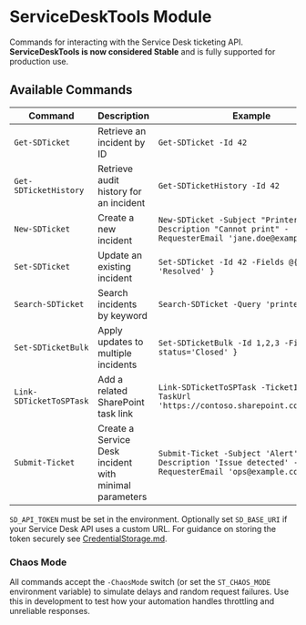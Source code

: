 # ServiceDeskTools Module

Commands for interacting with the Service Desk ticketing API. **ServiceDeskTools is now considered Stable** and is fully supported for production use.

## Available Commands

| Command | Description | Example |
|---------|-------------|---------|
| `Get-SDTicket` | Retrieve an incident by ID | `Get-SDTicket -Id 42` |
| `Get-SDTicketHistory` | Retrieve audit history for an incident | `Get-SDTicketHistory -Id 42` |
| `New-SDTicket` | Create a new incident | `New-SDTicket -Subject "Printer issue" -Description "Cannot print" -RequesterEmail 'jane.doe@example.com'` |
| `Set-SDTicket` | Update an existing incident | `Set-SDTicket -Id 42 -Fields @{ status = 'Resolved' }` |
| `Search-SDTicket` | Search incidents by keyword | `Search-SDTicket -Query 'printer'` |
| `Set-SDTicketBulk` | Apply updates to multiple incidents | `Set-SDTicketBulk -Id 1,2,3 -Fields @{ status='Closed' }` |
| `Link-SDTicketToSPTask` | Add a related SharePoint task link | `Link-SDTicketToSPTask -TicketId 42 -TaskUrl 'https://contoso.sharepoint.com/tasks/1'` |
| `Submit-Ticket` | Create a Service Desk incident with minimal parameters | `Submit-Ticket -Subject 'Alert' -Description 'Issue detected' -RequesterEmail 'ops@example.com'` |

`SD_API_TOKEN` must be set in the environment. Optionally set `SD_BASE_URI` if your Service Desk API uses a custom URL.
For guidance on storing the token securely see [CredentialStorage.md](./CredentialStorage.md).

### Chaos Mode

All commands accept the `-ChaosMode` switch (or set the `ST_CHAOS_MODE` environment variable) to simulate delays and random request failures. Use this in development to test how your automation handles throttling and unreliable responses.
